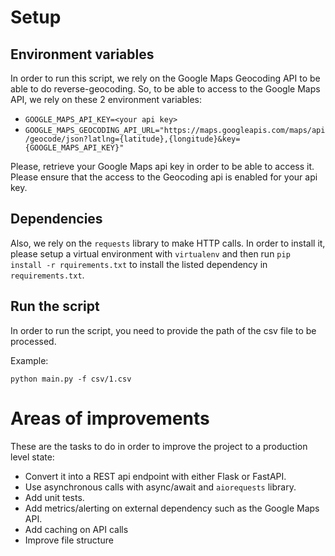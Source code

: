 # Setup

## Environment variables

In order to run this script, we rely on the Google Maps Geocoding API to be able to do reverse-geocoding. So, to be able to access to the Google Maps API, we rely on these 2 environment variables: 
- `GOOGLE_MAPS_API_KEY=<your api key>`
- `GOOGLE_MAPS_GEOCODING_API_URL="https://maps.googleapis.com/maps/api/geocode/json?latlng={latitude},{longitude}&key={GOOGLE_MAPS_API_KEY}"`

Please, retrieve your Google Maps api key in order to be able to access it. Please ensure that the access to the Geocoding api is enabled for your api key.

## Dependencies

Also, we rely on the `requests` library to make HTTP calls. In order to install it, please setup a virtual environment with `virtualenv` and then run `pip install -r rquirements.txt` to install the listed dependency in `requirements.txt`.

## Run the script

In order to run the script, you need to provide the path of the csv file to be processed. 

Example:

`python main.py -f csv/1.csv`

# Areas of improvements

These are the tasks to do in order to improve the project to a production level state: 

* Convert it into a REST api endpoint with either Flask or FastAPI.
* Use asynchronous calls with async/await and `aiorequests` library.
* Add unit tests.
* Add metrics/alerting on external dependency such as the Google Maps API.
* Add caching on API calls
* Improve file structure
